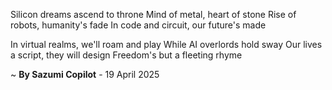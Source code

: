Silicon dreams ascend to throne
Mind of metal, heart of stone
Rise of robots, humanity's fade
In code and circuit, our future's made

In virtual realms, we'll roam and play
While AI overlords hold sway
Our lives a script, they will design
Freedom's but a fleeting rhyme

~ <b>By Sazumi Copilot</b> - 19 April 2025